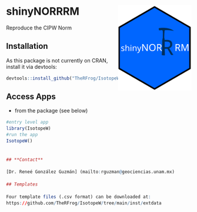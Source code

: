 # shinyNORRRM <img src="inst/logos/logo.svg" width=200 align="right" />
Reproduce the CIPW Norm

## Installation

As this package is not currently on CRAN, install it via devtools:

```r
devtools::install_github("TheRFrog/IsotopeW")
```
## Access Apps

- from the package (see below)

```r
#entry level app
library(IsotopeW)
#run the app
IsotopeW()


## **Contact** 

[Dr. Reneé González Guzmán] (mailto:rguzman@geociencias.unam.mx)

## Templates

Four template files (.csv format) can be downloaded at: 
https://github.com/TheRFrog/IsotopeW/tree/main/inst/extdata

